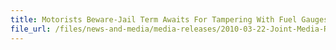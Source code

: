 ```yaml
---
title: Motorists Beware-Jail Term Awaits For Tampering With Fuel Gauges 
file_url: /files/news-and-media/media-releases/2010-03-22-Joint-Media-Release.pdf
---
```

